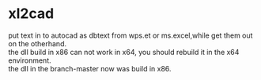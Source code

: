# xl2cad
put text in to autocad as dbtext from wps.et or ms.excel,while get them out on the otherhand.</br>
the dll build in x86 can not work in x64, you should rebuild it in the x64 environment.</br>
the dll in the branch-master now was build in x86.
